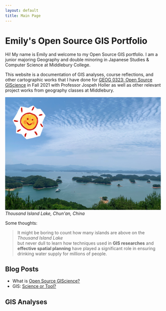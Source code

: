 ```yaml
---
layout: default
title: Main Page
---
```


# Emily's Open Source GIS Portfolio

Hi! My name is Emily and welcome to my Open Source GIS portfolio. I am a junior majoring Geography and double minoring in Japanese Studies & Computer Science at Middlebury College.

This website is a documentation of GIS analyses, course reflections, and other cartographic works that I have done for [GEOG 0323: Open Source GIScience](http://gis4dev.github.io) in Fall 2021 with Professor Jospeh Holler as well as other relevant project works from geography classes at Middlebury.  

![Lake](assets/IMG_7528.JPG)
*Thousand Island Lake, Chun'an, China*



Some thoughts:

> It might be boring to count how many islands are above on the *Thousand Island Lake*  
> but never dull to learn how techniques used in **GIS researches** and **effective spatial planning** have played a significant role in ensuring drinking water supply for millions of people.



## Blog Posts  


- What is [Open Source GIScience?](open-giscience)
- GIS: [Science or Tool?](science_tool)


## GIS Analyses
